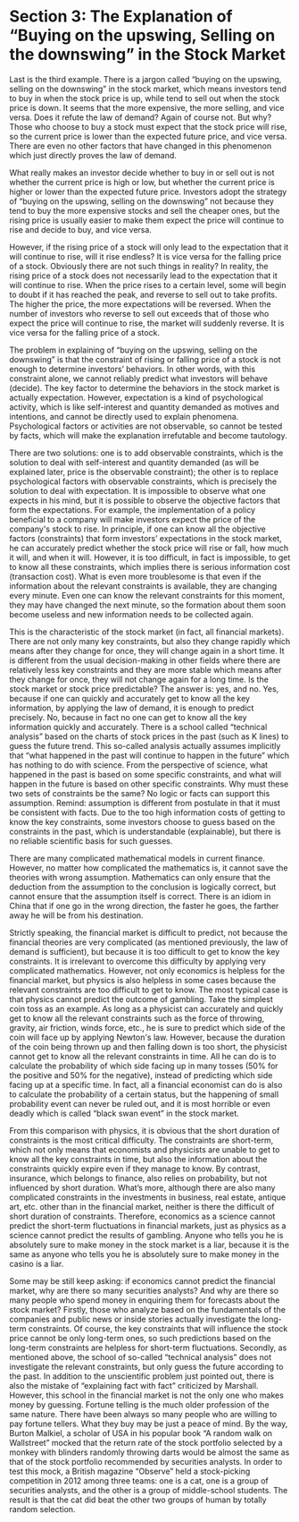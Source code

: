 # Section 3: The Explanation of “Buying on the upswing, Selling on the downswing” in the Stock Market

Last is the third example. There is a jargon called “buying on the upswing, selling on the downswing” in the stock market, which means investors tend to buy in when the stock price is up, while tend to sell out when the stock price is down. It seems that the more expensive, the more selling, and vice versa. Does it refute the law of demand? Again of course not. But why? Those who choose to buy a stock must expect that the stock price will rise, so the current price is lower than the expected future price, and vice versa. There are even no other factors that have changed in this phenomenon which just directly proves the law of demand.

What really makes an investor decide whether to buy in or sell out is not whether the current price is high or low, but whether the current price is higher or lower than the expected future price. Investors adopt the strategy of “buying on the upswing, selling on the downswing” not because they tend to buy the more expensive stocks and sell the cheaper ones, but the rising price is usually easier to make them expect the price will continue to rise and decide to buy, and vice versa.

However, if the rising price of a stock will only lead to the expectation that it will continue to rise, will it rise endless? It is vice versa for the falling price of a stock. Obviously there are not such things in reality? In reality, the rising price of a stock does not necessarily lead to the expectation that it will continue to rise. When the price rises to a certain level, some will begin to doubt if it has reached the peak, and reverse to sell out to take profits. The higher the price, the more expectations will be reversed. When the number of investors who reverse to sell out exceeds that of those who expect the price will continue to rise, the market will suddenly reverse. It is vice versa for the falling price of a stock.

The problem in explaining of “buying on the upswing, selling on the downswing” is that the constraint of rising or falling price of a stock is not enough to determine investors’ behaviors. In other words, with this constraint alone, we cannot reliably predict what investors will behave (decide). The key factor to determine the behaviors in the stock market is actually expectation. However, expectation is a kind of psychological activity, which is like self-interest and quantity demanded as motives and intentions, and cannot be directly used to explain phenomena. Psychological factors or activities are not observable, so cannot be tested by facts, which will make the explanation irrefutable and become tautology.

There are two solutions: one is to add observable constraints, which is the solution to deal with self-interest and quantity demanded (as will be explained later, price is the observable constraint); the other is to replace psychological factors with observable constraints, which is precisely the solution to deal with expectation. It is impossible to observe what one expects in his mind, but it is possible to observe the objective factors that form the expectations. For example, the implementation of a policy beneficial to a company will make investors expect the price of the company's stock to rise. In principle, if one can know all the objective factors (constraints) that form investors’ expectations in the stock market, he can accurately predict whether the stock price will rise or fall, how much it will, and when it will. However, it is too difficult, in fact is impossible, to get to know all these constraints, which implies there is serious information cost (transaction cost). What is even more troublesome is that even if the information about the relevant constraints is available, they are changing every minute. Even one can know the relevant constraints for this moment, they may have changed the next minute, so the formation about them soon become useless and new information needs to be collected again.

This is the characteristic of the stock market (in fact, all financial markets). There are not only many key constraints, but also they change rapidly which means after they change for once, they will change again in a short time. It is different from the usual decision-making in other fields where there are relatively less key constraints and they are more stable which means after they change for once, they will not change again for a long time. Is the stock market or stock price predictable? The answer is: yes, and no. Yes, because if one can quickly and accurately get to know all the key information, by applying the law of demand, it is enough to predict precisely. No, because in fact no one can get to know all the key information quickly and accurately. There is a school called “technical analysis” based on the charts of stock prices in the past (such as K lines) to guess the future trend. This so-called analysis actually assumes implicitly that “what happened in the past will continue to happen in the future” which has nothing to do with science. From the perspective of science, what happened in the past is based on some specific constraints, and what will happen in the future is based on other specific constraints. Why must these two sets of constraints be the same? No logic or facts can support this assumption. Remind: assumption is different from postulate in that it must be consistent with facts. Due to the too high information costs of getting to know the key constraints, some investors choose to guess based on the constraints in the past, which is understandable (explainable), but there is no reliable scientific basis for such guesses.

There are many complicated mathematical models in current finance. However, no matter how complicated the mathematics is, it cannot save the theories with wrong assumption. Mathematics can only ensure that the deduction from the assumption to the conclusion is logically correct, but cannot ensure that the assumption itself is correct. There is an idiom in China that if one go in the wrong direction, the faster he goes, the farther away he will be from his destination.

Strictly speaking, the financial market is difficult to predict, not because the financial theories are very complicated (as mentioned previously, the law of demand is sufficient), but because it is too difficult to get to know the key constraints. It is irrelevant to overcome this difficulty by applying very complicated mathematics. However, not only economics is helpless for the financial market, but physics is also helpless in some cases because the relevant constraints are too difficult to get to know. The most typical case is that physics cannot predict the outcome of gambling. Take the simplest coin toss as an example. As long as a physicist can accurately and quickly get to know all the relevant constraints such as the force of throwing, gravity, air friction, winds force, etc., he is sure to predict which side of the coin will face up by applying Newton's law. However, because the duration of the coin being thrown up and then falling down is too short, the physicist cannot get to know all the relevant constraints in time. All he can do is to calculate the probability of which side facing up in many tosses (50% for the positive and 50% for the negative), instead of predicting which side facing up at a specific time. In fact, all a financial economist can do is also to calculate the probability of a certain status, but the happening of small probability event can never be ruled out, and it is most horrible or even deadly which is called “black swan event” in the stock market.

From this comparison with physics, it is obvious that the short duration of constraints is the most critical difficulty. The constraints are short-term, which not only means that economists and physicists are unable to get to know all the key constraints in time, but also the information about the constraints quickly expire even if they manage to know. By contrast, insurance, which belongs to finance, also relies on probability, but not influenced by short duration. What’s more, although there are also many complicated constraints in the investments in business, real estate, antique art, etc. other than in the financial market, neither is there the difficult of short duration of constraints. Therefore, economics as a science cannot predict the short-term fluctuations in financial markets, just as physics as a science cannot predict the results of gambling. Anyone who tells you he is absolutely sure to make money in the stock market is a liar, because it is the same as anyone who tells you he is absolutely sure to make money in the casino is a liar.

Some may be still keep asking: if economics cannot predict the financial market, why are there so many securities analysts? And why are there so many people who spend money in enquiring them for forecasts about the stock market? Firstly, those who analyze based on the fundamentals of the companies and public news or inside stories actually investigate the long-term constraints. Of course, the key constraints that will influence the stock price cannot be only long-term ones, so such predictions based on the long-term constraints are helpless for short-term fluctuations. Secondly, as mentioned above, the school of so-called “technical analysis” does not investigate the relevant constraints, but only guess the future according to the past. In addition to the unscientific problem just pointed out, there is also the mistake of “explaining fact with fact” criticized by Marshall. However, this school in the financial market is not the only one who makes money by guessing. Fortune telling is the much older profession of the same nature. There have been always so many people who are willing to pay fortune tellers. What they buy may be just a peace of mind.
By the way, Burton Malkiel, a scholar of USA in his popular book “A random walk on Wallstreet” mocked that the return rate of the stock portfolio selected by a monkey with blinders randomly throwing darts would be almost the same as that of the stock portfolio recommended by securities analysts. In order to test this mock, a British magazine “Observe” held a stock-picking competition in 2012 among three teams: one is a cat, one is a group of securities analysts, and the other is a group of middle-school students. The result is that the cat did beat the other two groups of human by totally random selection.